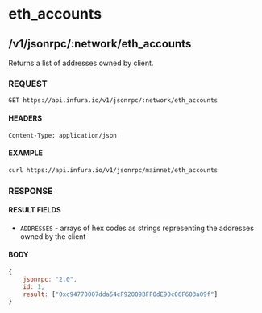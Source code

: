 # eth_accounts

## /v1/jsonrpc/:network/eth_accounts

Returns a list of addresses owned by client.

### REQUEST

`GET https://api.infura.io/v1/jsonrpc/:network/eth_accounts`

#### HEADERS

`Content-Type: application/json`

#### EXAMPLE
```bash
curl https://api.infura.io/v1/jsonrpc/mainnet/eth_accounts
```

### RESPONSE

#### RESULT FIELDS
- `ADDRESSES` - arrays of hex codes as strings representing the addresses owned by the client

#### BODY

```js
{
    jsonrpc: "2.0",
    id: 1,
    result: ["0xc94770007dda54cF92009BFF0dE90c06F603a09f"]
}
```
